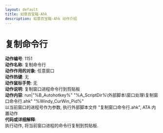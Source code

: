 ```yaml
---
layout: default
title: 如意百宝箱-Ahk
description: 如意百宝箱-Ahk 动作介绍
---
```

<link rel="stylesheet" href="../actions/css/atom-one-light.min.css">
<script src="../actions/js/highlight.min.js"></script>
<script>hljs.highlightAll();</script>

# [](#header-2) 复制命令行
**动作编号**: 1151  
**动作名称**: 复制命令行  
**动作作用的对象**: 任意窗口  
**动作热键**: 无  
**动作鼠标手势**: 无  
**动作说明**: 复制窗口进程命令行到剪贴板  
**动作内容**: run|"%B_Autohotkey%" "%A_ScriptDir%\外部脚本\窗口处理\复制窗口命令行.ahk" "%Windy_CurWin_Pid%"  
以当前窗口的进程号作为参数, 执行外部脚本文件 "复制窗口命令行.ahk", ATA 内置动作  
**代码或详细解释**:  
执行动作, 将当前窗口进程的命令行复制到剪贴板.  